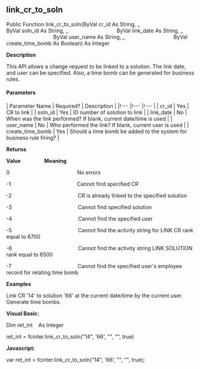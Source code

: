 link_cr_to_soln
-----------------

Public Function link_cr_to_soln(ByVal cr_id As String, _
                                ByVal soln_id As String, _
                                ByVal link_date As String, _
                                ByVal user_name As String, _
                                ByVal create_time_bomb As Boolean) As Integer

**Description**

This API allows a change request to be linked to a solution. The link date, and user can be specified. Also, a time bomb can be generated for business rules.

#### Parameters

| Parameter Name | Required? | Description |
|!--- |!--- |!--- |
| cr_id | Yes | CR to link |
| soln_id | Yes | ID number of solution to link |
| link_date | No | When was the link performed? If blank, current date/time is used |
| user_name | No | Who performed the link? If blank, current user is used |
| create_time_bomb | Yes | Should a time bomb be added to the system for business rule firing? |

**Returns**

**Value**                **Meaning**

0                                              No errors

-1                                             Cannot find specified CR

-2                                             CR is already linked to the specified solution

-3                                             Cannot find specified solution

-4                                             Cannot find the specified user

-5                                             Cannot find the activity string for LINK CR rank equal to 6700

-6                                             Cannot find the activity string LINK SOLUTION rank equal to 6500

-7                                             Cannot find the specified user's employee record for relating time bomb

**Examples**

 Link CR '14' to solution '66' at the current date/time by the current user. Generate time bombs.

**Visual Basic:**

Dim ret_int    As Integer

ret_int = fcinter.link_cr_to_soln("14", '66', "", "", true)

**Javascript:**

var ret_int = fcinter.link_cr_to_soln("14", '66', "", "", true);